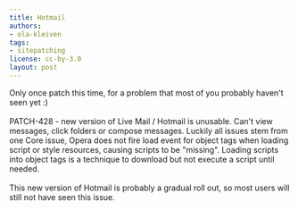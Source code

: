 ```yaml
---
title: Hotmail
authors:
- ola-kleiven
tags:
- sitepatching
license: cc-by-3.0
layout: post
---
```

Only once patch this time, for a problem that most of you probably haven&#39;t seen yet :)<br/><br/>PATCH-428 - new version of Live Mail / Hotmail is unusable. Can&#39;t view messages, click folders or compose messages. Luckily all issues stem from one Core issue, Opera does not fire load event for object tags when loading script or style resources, causing scripts to be &quot;missing&quot;. Loading scripts into object tags is a technique to download but not execute a script until needed.<br/><br/>This new version of Hotmail is probably a gradual roll out, so most users will still not have seen this issue.
